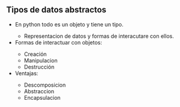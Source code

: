 <h2> Tipos de datos abstractos </h2>

<ul>
    <li> En python todo es un objeto y tiene un tipo.</li>
        <ul><li> Representacion de datos y formas de interacutare con ellos.</li></ul>
    <li>Formas de interactuar con objetos:</li>
        <ul> 
            <li> Creación
            <li> Manipulacion
            <li> Destrucción
        </ul>
    <li> Ventajas:</li>
        <ul>
            <li> Descomposicion </li>
            <li> Abstraccion </li>
            <li> Encapsulacion </li>
        </ul>
</ul>

